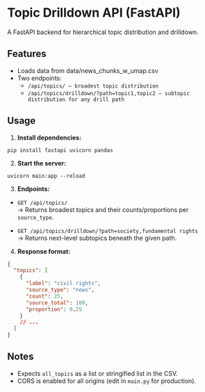 # Topic Drilldown API (FastAPI)
A FastAPI backend for hierarchical topic distribution and drilldown.

## Features
- Loads data from data/news_chunks_w_umap.csv
- Two endpoints:
    - `/api/topics/ — broadest topic distribution`
    - `/api/topics/drilldown/?path=topic1,topic2 — subtopic distribution for any drill path`

## Usage
1. **Install dependencies:**
```
pip install fastapi uvicorn pandas
```

2. **Start the server:**
```
uvicorn main:app --reload
```

3. **Endpoints:**

- `GET /api/topics/`  
  → Returns broadest topics and their counts/proportions per `source_type`.

- `GET /api/topics/drilldown/?path=society,fundamental rights`  
  → Returns next-level subtopics beneath the given path.

4. **Response format:**

```json
{
  "topics": [
    {
      "label": "civil rights",
      "source_type": "news",
      "count": 25,
      "source_total": 100,
      "proportion": 0.25
    }
    // ...
  ]
}
```

## Notes
- Expects `all_topics` as a list or stringified list in the CSV.
- CORS is enabled for all origins (edit in `main.py` for production).